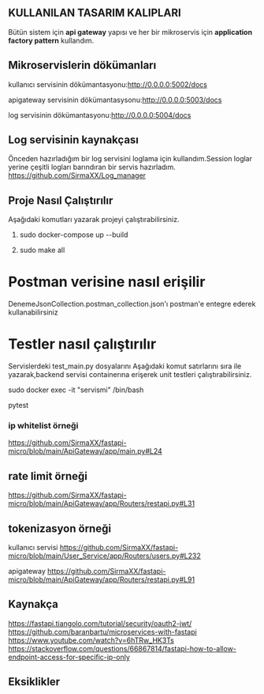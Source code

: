## KULLANILAN TASARIM KALIPLARI
Bütün sistem için <b>api gateway</b> yapısı ve her bir mikroservis için <b>application factory pattern</b> kullandım.
## Mikroservislerin dökümanları
kullanıcı servisinin dökümantasyonu:http://0.0.0.0:5002/docs

apigateway servisinin dökümantasysonu:http://0.0.0.0:5003/docs

log servisinin dökümantasyonu:http://0.0.0.0:5004/docs

## Log servisinin kaynakçası
Önceden hazırladığım bir log servisini loglama için kullandım.Session loglar yerine çeşitli logları barındıran bir servis hazırladım.
https://github.com/SirmaXX/Log_manager
## Proje Nasıl Çalıştırılır
Aşağıdaki  komutları yazarak projeyi çalıştırabilirsiniz.

1. sudo docker-compose up --build

2. sudo make all  

# Postman verisine nasıl erişilir
DenemeJsonCollection.postman_collection.json'ı postman'e entegre ederek kullanabilirsiniz

# Testler nasıl çalıştırılır
Servislerdeki test_main.py  dosyalarını
Aşağıdaki komut satırlarını sıra ile yazarak,backend servisi containerına erişerek unit testleri çalıştırabilirsiniz.

sudo docker exec -it "servismi" /bin/bash

pytest


### ip whitelist  örneği 
https://github.com/SirmaXX/fastapi-micro/blob/main/ApiGateway/app/main.py#L24

## rate limit örneği

https://github.com/SirmaXX/fastapi-micro/blob/main/ApiGateway/app/Routers/restapi.py#L31

## tokenizasyon örneği 
kullanıcı servisi
https://github.com/SirmaXX/fastapi-micro/blob/main/User_Service/app/Routers/users.py#L232

apigateway
https://github.com/SirmaXX/fastapi-micro/blob/main/ApiGateway/app/Routers/restapi.py#L91

## Kaynakça

https://fastapi.tiangolo.com/tutorial/security/oauth2-jwt/
https://github.com/baranbartu/microservices-with-fastapi
https://www.youtube.com/watch?v=6hTRw_HK3Ts
https://stackoverflow.com/questions/66867814/fastapi-how-to-allow-endpoint-access-for-specific-ip-only

## Eksiklikler